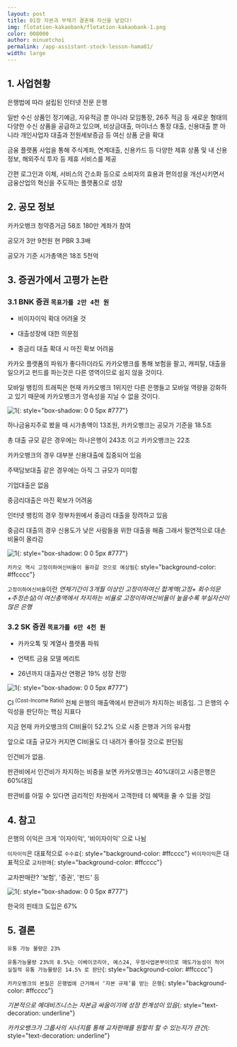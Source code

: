 ```yaml
---
layout: post
title: 01장 자본과 부채가 결혼해 자산을 낳았다!
img: flotation-kakaobank/flotation-kakaobank-1.png
color: 008000
author: minuetchoi
permalink: /app-assistant-stock-lesson-hama01/
width: large
---
```


## 1. 사업현황

은행법에 따라 설립된 인터넷 전문 은행

일반 수신 상품인 정기예금, 자유적금 뿐 아니라 모임통장, 26주 적금 등 새로운 형태의 다양한 수신 상품을 공급하고 있으며, 비상금대출, 마이너스 통장 대출, 신용대출 뿐 아니라 개인사업자 대출과 전원세보증금 등 여신 상품 군을 확대

금융 플랫폼 사업을 통해 주식계좌, 연계대출, 신용카드 등 다양한 제휴 상품 및 내 신용정보, 해외주식 투자 등 제휴 서비스를 제공

간편 로그인과 이체, 서비스의 간소화 등으로 소비자의 효용과 편의성을 개선시키면서 금융산업의 혁신을 주도하는 플랫폼으로 성장


## 2. 공모 정보

카카오뱅크 청약증거금 58조 180만 계좌가 참여 

공모가 3만 9천원 현 PBR 3.3배

공모가 기준 시가총액은 18조 5천억


## 3. 증권가에서 고평가 논란

### 3.1 BNK 증권 ``목표가를 2만 4천 원``

- 비이자이익 확대 어려울 것


- 대출성장에 대한 의문점


- 중금리 대출 확대 시 마진 확보 어려움



카카오 플랫폼의 파워가 좋다하더라도 카카오뱅크를 통해 보험을 팔고, 캐피탈, 대출을 일으키고 펀드를 파는것은 다른 영역이므로 쉽지 않을 것이다.

모바일 뱅킹의 트래픽은 현재 카카오뱅크 1위지만 다른 은행들고 모바일 역량을 강화하고 있기 때문에 카카오뱅크가 영속성을 지닐 수 없을 것이다.

![1]({{site.baseurl}}/images/flotation-kakaobank/flotation-kakaobank-2.png){: style="box-shadow: 0 0 5px #777"}

하나금융지주로 봤을 때 시가총액이 13조원, 카카오뱅크는 공모가 기준을 18.5조

총 대출 규모 같은 경우에는 하나은행이 243조 이고 카카오뱅크는 22조

카카오뱅크의 경우 대부분 신용대출에 집중되어 있음

주택담보대출 같은 경우에는 아직 그 규모가 미미함

기업대출은 없음

중금리대출은 마진 확보가 어려움

인터넷 뱅킹의 경우 정부차원에서 중금리 대출을 장려하고 있음

중금리 대출의 경우 신용도가 낮은 사람들을 위한 대출을 해줌 그래서 필연적으로 대손비율이 올라감

![1]({{site.baseurl}}/images/flotation-kakaobank/flotation-kakaobank-3.png){: style="box-shadow: 0 0 5px #777"}

``카카오 역시 고정이하여신비율이 올라갈 것으로 예상됨``{: style="background-color: #ffcccc"}

``고정이하여신비율``이란 *연체기간이 3개월 이상인 고정이하여신 합계액(고정+ 회수의문+추정손실)이 여신총액에서 차지하는 비율로 고정이하여신비율이 높을수록 부실자산이 많은 은행*

### 3.2 SK 증권 ``목표가를 6만 4천 원``

- 카카오톡 및 계열사 플랫폼 파워

- 언택트 금융 모델 메리트

- 26년까지 대출자산 연평균 19% 성장 전망


![1]({{site.baseurl}}/images/flotation-kakaobank/flotation-kakaobank-4.png){: style="box-shadow: 0 0 5px #777"}

CI<sup> (Cost-Income Ratio) </sup> 전체 은행의 매출액에서 판관비가 차지하는 비중임. 그 은행의 수익성을 판단하는 핵심 지표다

지금  현재 카카오뱅크의 CI비율이 52.2% 으로 시중 은행과 거의 유사함

앞으로 대출 규모가 커지면 CI비율도 더 내려가 좋아질 것으로 판단됨

인건비가 없음.

판관비에서 인건비가 차지하는 비중을 보면 카카오뱅크는 40%대이고 시중은행은 60%대임

판관비를 아낄 수 있다면 금리적인 차원에서 고객한테 더 혜택을 줄 수 있을 것임


## 4. 참고

은행의 이익은 크게 '이자이익', '비이자이익' 으로 나뉨

``이자이익``은 대표적으로 ``수수료``{: style="background-color: #ffcccc"}
``비이자이익``은 대표적으로 ``교차판매``{: style="background-color: #ffcccc"}

교차판매란? '보험', '증권', '펀드' 등 


![1]({{site.baseurl}}/images/flotation-kakaobank/flotation-kakaobank-5.png){: style="box-shadow: 0 0 5px #777"}

한국의 핀테크 도입은 67%

## 5. 결론

``유통 가능 물량은 23%`` 

``유통가능물량 23%의 8.5%는 이베이코리아, 예스24, 우정사업본부이므로 매도가능성이 적어 실질적 유통 가능물량은 14.5% 로 판단``{: style="background-color: #ffcccc"}

``카카오뱅크의 본질은 은행법에 근거해서 ‘자본 규제’를 받는 은행``{: style="background-color: #ffcccc"}

*기본적으로 예대비즈니스는 자본금 싸움이기에 성장 한계성이 있음*{: style="text-decoration: underline"}

*카카오뱅크가 그룹사의 시너지를 통해 교차판매를 원할히 할 수 있는지가 관건*{: style="text-decoration: underline"}
